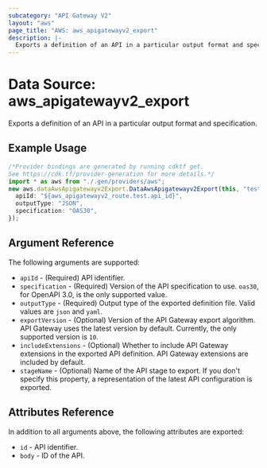```yaml
---
subcategory: "API Gateway V2"
layout: "aws"
page_title: "AWS: aws_apigatewayv2_export"
description: |-
  Exports a definition of an API in a particular output format and specification.
---
```


# Data Source: aws\_apigatewayv2\_export

Exports a definition of an API in a particular output format and specification.

## Example Usage

```typescript
/*Provider bindings are generated by running cdktf get.
See https://cdk.tf/provider-generation for more details.*/
import * as aws from "./.gen/providers/aws";
new aws.dataAwsApigatewayv2Export.DataAwsApigatewayv2Export(this, "test", {
  apiId: "${aws_apigatewayv2_route.test.api_id}",
  outputType: "JSON",
  specification: "OAS30",
});

```

## Argument Reference

The following arguments are supported:

* `apiId` - (Required) API identifier.
* `specification` - (Required) Version of the API specification to use. `oas30`, for OpenAPI 3.0, is the only supported value.
* `outputType` - (Required) Output type of the exported definition file. Valid values are `json` and `yaml`.
* `exportVersion` - (Optional) Version of the API Gateway export algorithm. API Gateway uses the latest version by default. Currently, the only supported version is `10`.
* `includeExtensions` - (Optional) Whether to include API Gateway extensions in the exported API definition. API Gateway extensions are included by default.
* `stageName` - (Optional) Name of the API stage to export. If you don't specify this property, a representation of the latest API configuration is exported.

## Attributes Reference

In addition to all arguments above, the following attributes are exported:

* `id` - API identifier.
* `body` - ID of the API.
